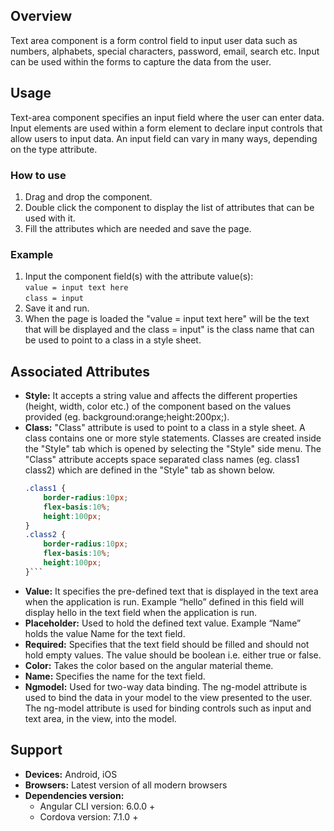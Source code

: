 ## Overview
Text area component is a form control field to input user data such as numbers, alphabets, special characters, password, email, search etc. Input can be used within the forms to capture the data from the user. 

## Usage
Text-area component specifies an input field where the user can enter data. Input elements are used within a form element to declare input controls that allow users to input data. An input field can vary in many ways, depending on the type attribute.

### How to use   
1. Drag and drop the component. 
2. Double click the component to display the list of attributes that can be used with it.
3. Fill the attributes which are needed and save the page.

### Example
1. Input the component field(s) with the attribute value(s):  
    `value = input text here`  
    `class = input`
2. Save it and run.
3. When the page is loaded the "value = input text here" will be the text that will be displayed and the class = input" is the class name that can be used to point to a class in a style sheet. 

## Associated Attributes
- **Style:** It accepts a string value and affects the different properties (height, width, color etc.) of the component based on the values provided (eg. background:orange;height:200px;).
- **Class:** "Class" attribute is used to point to a class in a style sheet. A class contains one or more style statements. Classes are created inside the "Style" tab which is opened by selecting the "Style" side menu. The "Class" attribute accepts space separated class names (eg. class1 class2) which are defined in the "Style" tab as shown below.
    ```css
    .class1 {
        border-radius:10px;
        flex-basis:10%;
        height:100px;
    }
    .class2 {
        border-radius:10px;
        flex-basis:10%;
        height:100px;
    }```
- **Value:** It specifies the pre-defined text that is displayed in the text area when the application is run. Example “hello” defined in this field will display hello in the text field when the application is run.
- **Placeholder:** Used to hold the defined text value. Example “Name” holds the value Name for the text field.
- **Required:** Specifies that the text field should be filled and should not hold empty values. The value should be boolean i.e. either true or false.
- **Color:** Takes the color based on the angular material theme.
- **Name:** Specifies the name for the text field.
- **Ngmodel:** Used for two-way data binding. The ng-model attribute is used to bind the data in your model to the view presented to the user. The ng-model attribute is used for binding controls such as input and text area, in the view, into the model.

## Support
- **Devices:** Android, iOS
- **Browsers:**  Latest version of all modern browsers
- **Dependencies version:** 
    - Angular CLI version: 6.0.0 + 
    - Cordova version: 7.1.0 +
